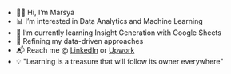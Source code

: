 - 🧕🏼 Hi, I’m Marsya
- 📊 I’m interested in Data Analytics and Machine Learning
- 🌱 I’m currently learning Insight Generation with Google Sheets
- 🧠 Refining my data-driven approaches
- 📬 Reach me @ <a href="https://www.linkedin.com/in/marsyamahfis/">LinkedIn</a> or <a href="https://www.upwork.com/freelancers/~011c8550db8a957f27">Upwork</a>
- 💡 "Learning is a treasure that will follow its owner everywhere"

<!---
mrsyamhfis/mrsyamhfis is a ✨ special ✨ repository because its `README.md` (this file) appears on your GitHub profile.
You can click the Preview link to take a look at your changes.
--->

